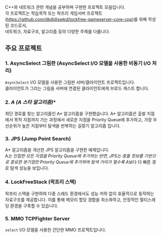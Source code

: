 C++와 네트워크 관련 개념을 공부하며 구현한 프로젝트 모음입니다.  
각 프로젝트는 학습목적 또는 락프리 게임서버 프로젝트(https://github.com/dkdldjswkd/lockfree-gameserver-core-cpp)를 위해 작성된 코드로서,  
네트워크, 자료구조, 알고리즘 등의 다양한 주제를 다룹니다.

## 주요 프로젝트

### 1. **AsyncSelect 그림판 (AsyncSelect I/O 모델을 사용한 비동기 I/O 처리)**
   `AsyncSelect` I/O 모델을 사용한 그림판 서버/클라이언트 프로젝트입니다.  
   클라이언트가 그리는 그림을 서버에 연결된 클라이언트에게 브로드 캐스트 합니다.

### 2. **A* (A 스타 알고리즘)**
   최단 경로를 찾는 알고리즘인 A* 알고리즘을 구현했습니다.
   A* 알고리즘은 출발 지점에서 목적 지점까지 가는 과정에서 새로운 지점을 Priority Queue에 추가하고, 가장 우선순위가 높은 지점부터 탐색을 반복하는 길찾기 알고리즘 입니다.

### 3. **JPS (Jump Point Search)**
   A* 알고리즘을 개선한 JPS 알고리즘을 구현한 예제입니다.  
   A*는 인접한 모든 지점을 Priority Queue에 추가하는 반면, JPS는 충돌 정보를 기반으로 중요한 분기점만 Priority Queue에 추가하여 탐색 거리가 멀수록 A*보다 더 빠른 경로 탐색 성능을 보입니다.

### 4. **LockFreeStack (락프리 스택)**
   락프리 스택을 구현하여 다중 스레드 환경에서도 성능 저하 없이 효율적으로 동작하는 자료구조를 제공합니다. 이를 통해 메모리 할당 경합을 최소화하고, 안정적인 멀티스레딩 환경을 구축할 수 있습니다.

### 5. **MMO TCPFighter Server**
   `select` I/O 모델을 사용한 간단한 MMO 프로젝트입니다.
